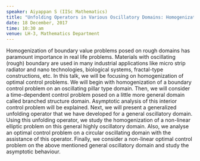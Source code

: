```yaml
---
speaker: Aiyappan S (IISc Mathematics)
title: "Unfolding Operators in Various Oscillatory Domains: Homogenization of Optimal Control Problems"
date: 18 December, 2017
time: 10:30 am
venue: LH-3, Mathematics Department
---
```


Homogenization of boundary value problems posed on rough domains has paramount importance in real life problems. Materials with oscillating (rough) boundary are used in many industrial applications like micro strip radiator
and nano technologies, biological systems, fractal-type constructions, etc. In this talk, we will be focusing on homogenization of optimal control problems. We will begin with homogenization of a boundary control problem on an
oscillating pillar type domain. Then, we will consider a time-dependent control problem posed on a little more general domain called branched structure domain. Asymptotic analysis of this interior control problem will be explained.
Next, we will present a generalized unfolding operator that we have developed for a general oscillatory domain. Using this unfolding operator, we study the homogenization of a non-linear elliptic problem on this general highly
oscillatory domain. Also, we analyse an optimal control problem on a circular oscillating domain with the assistance of this operator. Finally, we consider a non-linear optimal control problem on the above mentioned general
oscillatory domain and study the asymptotic behaviour.
